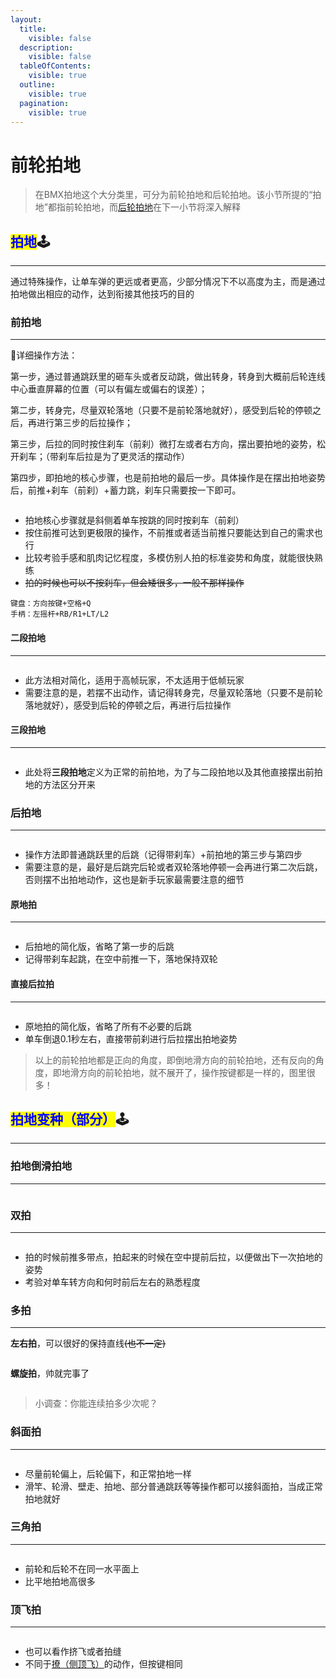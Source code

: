 ```yaml
---
layout:
  title:
    visible: false
  description:
    visible: false
  tableOfContents:
    visible: true
  outline:
    visible: true
  pagination:
    visible: true
---
```


# 前轮拍地

> 在BMX拍地这个大分类里，可分为前轮拍地和后轮拍地。该小节所提的“拍地”都指前轮拍地，而[后轮拍地](page-7-backflops.md)在下一小节将深入解释

## <mark style="color:blue;">**拍地**</mark>🕹️ <a href="#pai-di" id="pai-di"></a>

***

通过特殊操作，让单车弹的更远或者更高，少部分情况下不以高度为主，而是通过拍地做出相应的动作，达到衔接其他技巧的目的

### **前拍地** <a href="#qian-pai-di" id="qian-pai-di"></a>

***

🔎详细操作方法：

第一步，通过普通跳跃里的砸车头或者反动跳，做出转身，转身到大概前后轮连线中心垂直屏幕的位置（可以有偏左或偏右的误差）；

第二步，转身完，尽量双轮落地（只要不是前轮落地就好），感受到后轮的停顿之后，再进行第三步的后拉操作；

第三步，后拉的同时按住刹车（前刹）微打左或者右方向，摆出要拍地的姿势，松开刹车；（带刹车后拉是为了更灵活的摆动作）

第四步，即拍地的核心步骤，也是前拍地的最后一步。具体操作是在摆出拍地姿势后，前推+刹车（前刹）+蓄力跳，刹车只需要按一下即可。

<div align="left">

<figure><img src="../.gitbook/assets/image/tutorial/6.framebounces/1.前拍地.gif" alt=""><figcaption></figcaption></figure>

</div>

* 拍地核心步骤就是斜侧着单车按跳的同时按刹车（前刹）
* 按住前推可达到更极限的操作，不前推或者适当前推只要能达到自己的需求也行
* 比较考验手感和肌肉记忆程度，多模仿别人拍的标准姿势和角度，就能很快熟练
* ~~拍的时候也可以不按刹车，但会矮很多，一般不那样操作~~

```plaintext
键盘：方向按键+空格+Q
手柄：左摇杆+RB/R1+LT/L2
```

#### **二段拍地** <a href="#er-duan-pai-di" id="er-duan-pai-di"></a>

***

<div align="left">

<figure><img src="../.gitbook/assets/image/tutorial/6.framebounces/3.二段拍地.gif" alt=""><figcaption></figcaption></figure>

</div>

* 此方法相对简化，适用于高帧玩家，不太适用于低帧玩家
* 需要注意的是，若摆不出动作，请记得转身完，尽量双轮落地（只要不是前轮落地就好），感受到后轮的停顿之后，再进行后拉操作

#### **三段拍地** <a href="#san-duan-pai-di" id="san-duan-pai-di"></a>

***

<div align="left">

<figure><img src="../.gitbook/assets/image/tutorial/6.framebounces/4.三段拍地.gif" alt=""><figcaption></figcaption></figure>

</div>

* 此处将**三段拍地**定义为正常的前拍地，为了与二段拍地以及其他直接摆出前拍地的方法区分开来

### **后拍地** <a href="#hou-pai-di" id="hou-pai-di"></a>

***

<div align="left">

<figure><img src="../.gitbook/assets/image/tutorial/6.framebounces/2.后拍地.gif" alt=""><figcaption></figcaption></figure>

</div>

* 操作方法即普通跳跃里的后跳（记得带刹车）+前拍地的第三步与第四步
* 需要注意的是，最好是后跳完后轮或者双轮落地停顿一会再进行第二次后跳，否则摆不出拍地动作，这也是新手玩家最需要注意的细节

#### **原地拍** <a href="#yuan-di-pai" id="yuan-di-pai"></a>

***

<div align="left">

<figure><img src="../.gitbook/assets/image/tutorial/6.framebounces/6.原地拍.gif" alt=""><figcaption></figcaption></figure>

</div>

* 后拍地的简化版，省略了第一步的后跳
* 记得带刹车起跳，在空中前推一下，落地保持双轮

#### **直接后拉拍** <a href="#zhi-jie-hou-la-pai" id="zhi-jie-hou-la-pai"></a>

***

<div align="left">

<figure><img src="../.gitbook/assets/image/tutorial/6.framebounces/7.直接后拉拍.gif" alt=""><figcaption></figcaption></figure>

</div>

* 原地拍的简化版，省略了所有不必要的后跳
* 单车倒退0.1秒左右，直接带前刹进行后拉摆出拍地姿势

> 以上的前轮拍地都是正向的角度，即倒地滑方向的前轮拍地，还有反向的角度，即地滑方向的前轮拍地，就不展开了，操作按键都是一样的，图里很多！

## <mark style="color:blue;">**拍地变种（部分）**</mark>🕹️ <a href="#pai-di-bian-zhong-bu-fen" id="pai-di-bian-zhong-bu-fen"></a>

***

### **拍地倒滑拍地** <a href="#pai-di-dao-hua-pai-di" id="pai-di-dao-hua-pai-di"></a>

***

<div align="left">

<figure><img src="../.gitbook/assets/image/tutorial/6.framebounces/5.拍地倒滑拍地.gif" alt=""><figcaption></figcaption></figure>

</div>

### **双拍** <a href="#shuang-pai" id="shuang-pai"></a>

***

<div align="left">

<figure><img src="../.gitbook/assets/image/tutorial/6.framebounces/8.双拍.gif" alt=""><figcaption></figcaption></figure>

</div>

* 拍的时候前推多带点，拍起来的时候在空中提前后拉，以便做出下一次拍地的姿势
* 考验对单车转方向和何时前后左右的熟悉程度

### **多拍** <a href="#duo-pai" id="duo-pai"></a>

***

**左右拍**，可以很好的保持直线~~(也不一定)~~

<div align="left">

<figure><img src="../.gitbook/assets/image/tutorial/6.framebounces/9.多拍a（左右拍）.gif" alt=""><figcaption></figcaption></figure>

</div>

**螺旋拍**，帅就完事了

<div align="left">

<figure><img src="../.gitbook/assets/image/tutorial/6.framebounces/9.多拍b（螺旋拍）.gif" alt=""><figcaption></figcaption></figure>

</div>

> 小调查：你能连续拍多少次呢？

### **斜面拍** <a href="#xie-mian-pai" id="xie-mian-pai"></a>

***

<div align="left">

<figure><img src="../.gitbook/assets/image/tutorial/6.framebounces/10.斜面拍.gif" alt=""><figcaption></figcaption></figure>

</div>

* 尽量前轮偏上，后轮偏下，和正常拍地一样
* 滑竿、轮滑、壁走、拍地、部分普通跳跃等等操作都可以接斜面拍，当成正常拍地就好

### **三角拍** <a href="#san-jiao-pai" id="san-jiao-pai"></a>

***

<div align="left">

<figure><img src="../.gitbook/assets/image/tutorial/6.framebounces/11.三角拍.gif" alt=""><figcaption></figcaption></figure>

</div>

* 前轮和后轮不在同一水平面上
* 比平地拍地高很多

### **顶飞拍** <a href="#ding-fei-pai" id="ding-fei-pai"></a>

***

<div align="left">

<figure><img src="../.gitbook/assets/image/tutorial/6.framebounces/12.顶飞拍.gif" alt=""><figcaption></figcaption></figure>

</div>

* 也可以看作挤飞或者拍缝
* 不同于[撩（侧顶飞）](page-12-low-fps-jumps-2.md#ce-ding-fei)的动作，但按键相同
